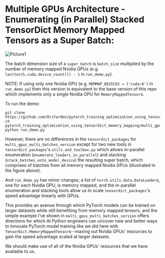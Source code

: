 # Multiple GPUs Architecture - Enumerating (in Parallel) Stacked TensorDict Memory Mapped Tensors as a Super Batch:

![Picture1](https://github.com/user-attachments/assets/fead7e40-6ade-4a6d-8b86-4f959a1eda9f)

The batch dimension size of a ````super_batch```` is ````batch_size```` multiplied by the number of memory mapped Nvidia GPUs (e.g. ````len(torch.cuda.device_count()) - 1```` in ````run_demo.py````).

NOTE: If using only one Nvidia GPU (e.g. ````MEMMAP_DEVICES = ['cuda:0']```` in ````run_demo.py````) then this version is equivalent to the base version of this repo which implements only a single Nvidia GPU for ````MemoryMappedTensor````s.


To run the demo:
````
git clone https://github.com/OriYarden/pytorch_training_optimization_using_tensordict_memory_mapping
cd pytorch_training_optimization_using_tensordict_memory_mapping/multi_gpus_multi_batches_version
python run_demo.py
````

However, there are no differences in the ````tensordict_packages```` for ````multi_gpus_multi_batches_version```` except for two new tools in
````tensordict_packages````'s ````utils_and_toolbox.py```` which allows in-parallel enumeration (````enumerate_loaders_in_parallel````) and stacking (````stack_batches_onto_model_device````) the resulting super batch, which comprises of batches from all memory mapped Nvidia GPUs (illustrated in the figure above).

And ````run_demo.py```` has minor changes; a list of ````torch.utils.data.DataLoader````s, one for each Nvidia GPU, is memory mapped, and the in-parallel enumeration and stacking tools allow us to scale ````tensordict_packages````'s speed advantage linearly with GPUs.

This provides an avenue through which PyTorch models can be trained on larger datasets while still benefiting from memory mapped tensors, and the simple example I've shown in ````multi_gpus_multi_batches_version```` offers directions for which AI Python engineers can uncover new and better ways to innovate PyTorch model training like we did here with ````TensorDict.MemoryMappedTensor````s--maxing out Nvidia GPUs' resources to gain the speed advantage scaled at larger datasets.

We should make use of all of the Nvidia GPUs' resources that we have available to us.






